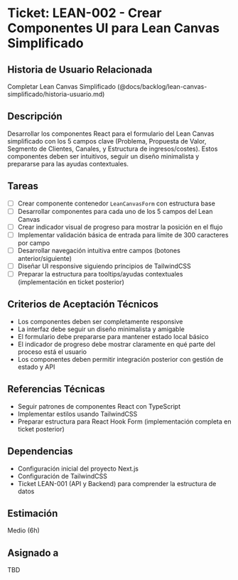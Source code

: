 # Ticket: LEAN-002 - Crear Componentes UI para Lean Canvas Simplificado

## Historia de Usuario Relacionada

Completar Lean Canvas Simplificado (@docs/backlog/lean-canvas-simplificado/historia-usuario.md)

## Descripción

Desarrollar los componentes React para el formulario del Lean Canvas simplificado con los 5 campos clave (Problema, Propuesta de Valor, Segmento de Clientes, Canales, y Estructura de ingresos/costes). Estos componentes deben ser intuitivos, seguir un diseño minimalista y prepararse para las ayudas contextuales.

## Tareas

- [ ] Crear componente contenedor `LeanCanvasForm` con estructura base
- [ ] Desarrollar componentes para cada uno de los 5 campos del Lean Canvas
- [ ] Crear indicador visual de progreso para mostrar la posición en el flujo
- [ ] Implementar validación básica de entrada para límite de 300 caracteres por campo
- [ ] Desarrollar navegación intuitiva entre campos (botones anterior/siguiente)
- [ ] Diseñar UI responsive siguiendo principios de TailwindCSS
- [ ] Preparar la estructura para tooltips/ayudas contextuales (implementación en ticket posterior)

## Criterios de Aceptación Técnicos

- Los componentes deben ser completamente responsive
- La interfaz debe seguir un diseño minimalista y amigable
- El formulario debe prepararse para mantener estado local básico
- El indicador de progreso debe mostrar claramente en qué parte del proceso está el usuario
- Los componentes deben permitir integración posterior con gestión de estado y API

## Referencias Técnicas

- Seguir patrones de componentes React con TypeScript
- Implementar estilos usando TailwindCSS
- Preparar estructura para React Hook Form (implementación completa en ticket posterior)

## Dependencias

- Configuración inicial del proyecto Next.js
- Configuración de TailwindCSS
- Ticket LEAN-001 (API y Backend) para comprender la estructura de datos

## Estimación

Medio (6h)

## Asignado a

TBD
